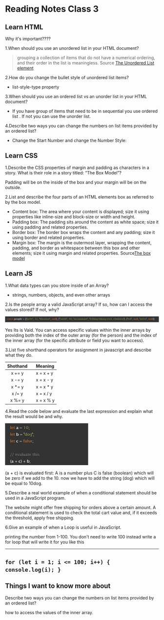 # Reading Notes Class 3

## Learn HTML

Why it's important????

1.When should you use an unordered list in your HTML document?

> grouping a collection of items that do not have a numerical ordering, and their order in the list is meaningless. Source [The Unordered List element](https://developer.mozilla.org/en-US/docs/Web/HTML/Element/ol)

2.How do you change the bullet style of unordered list items?

* list-style-type property

3.When should you use an ordered list vs an unorder list in your HTML document?

* If you have group of items that need to be in sequential you use ordered list . If not you can use the unorder list.

4.Describe two ways you can change the numbers on list items provided by an ordered list?

* Change the Start Number and change the Number Style:

## Learn CSS

1.Describe the CSS properties of margin and padding as characters in a story. What is their role in a story titled: “The Box Model”?

Padding will be on the inside of the box and your margin will be on the outside.

2.List and describe the four parts of an HTML elements box as referred to by the box model.

* Content box: The area where your content is displayed; size it using properties like inline-size and block-size or width and height.
* Padding box: The padding sits around the content as white space; size it using padding and related properties.
* Border box: The border box wraps the content and any padding; size it using border and related properties.
* Margin box: The margin is the outermost layer, wrapping the content, padding, and border as whitespace between this box and other elements; size it using margin and related properties.
Source[The box model](https://developer.mozilla.org/en-US/docs/Learn/CSS/Building_blocks/The_box_model)

## Learn JS

1.What data types can you store inside of an Array?

* strings, numbers, objects, and even other arrays

2.Is the people array a valid JavaScript array? If so, how can I access the values stored? If not, why?

![picture of the code](class3JSquestion2.jpg)

Yes Its is Vaid. You can access specific values within the inner arrays by providing both the index of the outer array (for the person) and the index of the inner array (for the specific attribute or field you want to access).

3.List five shorthand operators for assignment in javascript and describe what they do.

| Shothand   |  | Meaning     |
|:------:    |---: |:------------|
| x += y |   | x = x + y     |
| x -= y  |   | x = x - y     |
| x *= y  |   | x = x * y     |
| x /= y    |   | x = x / y     |
| x %= y  |   | x = x % y     |

4.Read the code below and evaluate the last expression and explain what the result would be and why.

![picture of the code](class03queston05.jpg)

(a + c) is evaluated first:
A is a number plus C is false (boolean) which will be zero if we add to the 10. now we have to add the string (dog) which will be equal to 10dog.

5.Describe a real world example of when a conditional statement should be used in a JavaScript program.

The website might offer free shipping for orders above a certain amount. A conditional statement is used to check the total cart value and, if it exceeds the threshold, apply free shipping.

6.Give an example of when a Loop is useful in JavaScript.

printing the number from 1-100. You don't need to write 100 instead write a for loop that will write it for you like this

-------------------------------------------------
`for (let i = 1; i <= 100; i++) {
  console.log(i);
}`
------------------------------------------------

## Things I want to know more about

Describe two ways you can change the numbers on list items provided by an ordered list?

how to access the values of the inner array.
